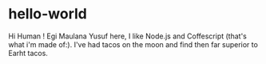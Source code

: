 # hello-world

Hi Human !
Egi Maulana Yusuf here, I like Node.js and Coffescript (that's what i'm made of:).
I've had tacos on the moon and find then far superior to Earht tacos.
